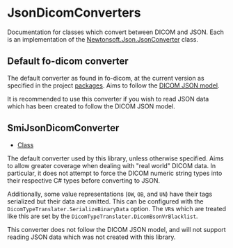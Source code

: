 
# JsonDicomConverters

Documentation for classes which convert between DICOM and JSON. Each is an implementation of the [Newtonsoft.Json.JsonConverter](https://www.newtonsoft.com/json/help/html/T_Newtonsoft_Json_JsonConverter.htm) class.


## Default fo-dicom converter

The default converter as found in fo-dicom, at the current version as specified in the project [packages](../Packages.md). Aims to follow the [DICOM JSON model](http://dicom.nema.org/medical/dicom/current/output/chtml/part18/sect_F.2.2.html).

It is recommended to use this converter if you wish to read JSON data which has been created to follow the DICOM JSON model.

## SmiJsonDicomConverter

- [Class](../DicomTypeTranslation/Converters/SmiJsonDicomConverter.cs)

The default converter used by this library, unless otherwise specified. Aims to allow greater coverage when dealing with "real world" DICOM data. In particular, it does not attempt to force the DICOM numeric string types into their respective C# types before converting to JSON.

Additionally, some value representations (`OW`, `OB`, and `UN`) have their tags serialized but their data are omitted. This can be configured with the `DicomTypeTranslater.SerializeBinaryData` option. The `VR`s which are treated like this are set by the `DicomTypeTranslater.DicomBsonVrBlacklist`.

This converter does not follow the DICOM JSON model, and will not support reading JSON data which was not created with this library.